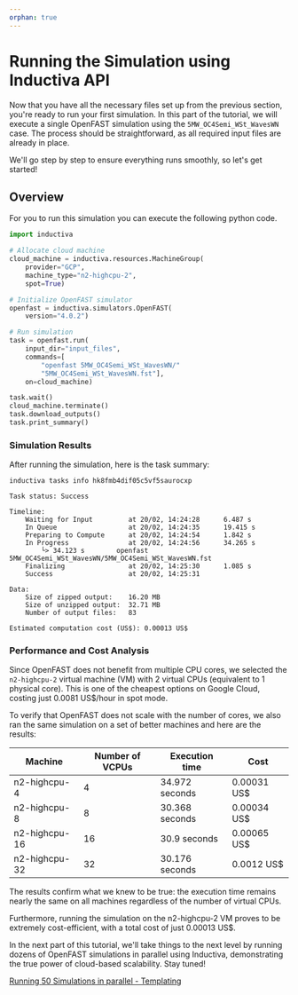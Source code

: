 ```yaml
---
orphan: true
---
```


# Running the Simulation using Inductiva API

Now that you have all the necessary files set up from the previous section,
you're ready to run your first simulation. In this part of the tutorial, we will
execute a single OpenFAST simulation using the `5MW_OC4Semi_WSt_WavesWN` case.
The process should be straightforward, as all required input files are already
in place.

We'll go step by step to ensure everything runs smoothly, so let's get started!


## Overview

For you to run this simulation you can execute the following python code.

```python
import inductiva

# Allocate cloud machine
cloud_machine = inductiva.resources.MachineGroup(
    provider="GCP",
    machine_type="n2-highcpu-2",
    spot=True)

# Initialize OpenFAST simulator
openfast = inductiva.simulators.OpenFAST(
    version="4.0.2")

# Run simulation
task = openfast.run(
    input_dir="input_files",
    commands=[
        "openfast 5MW_OC4Semi_WSt_WavesWN/"
        "5MW_OC4Semi_WSt_WavesWN.fst"],
    on=cloud_machine)

task.wait()
cloud_machine.terminate()
task.download_outputs()
task.print_summary()

```

### Simulation Results

After running the simulation, here is the task summary:

```
inductiva tasks info hk8fmb4dif05c5vf5saurocxp

Task status: Success

Timeline:
	Waiting for Input         at 20/02, 14:24:28      6.487 s
	In Queue                  at 20/02, 14:24:35      19.415 s
	Preparing to Compute      at 20/02, 14:24:54      1.842 s
	In Progress               at 20/02, 14:24:56      34.265 s
		└> 34.123 s        openfast 5MW_OC4Semi_WSt_WavesWN/5MW_OC4Semi_WSt_WavesWN.fst
	Finalizing                at 20/02, 14:25:30      1.085 s
	Success                   at 20/02, 14:25:31      

Data:
	Size of zipped output:    16.20 MB
	Size of unzipped output:  32.71 MB
	Number of output files:   83

Estimated computation cost (US$): 0.00013 US$
```

### Performance and Cost Analysis

Since OpenFAST does not benefit from multiple CPU cores, we selected the
`n2-highcpu-2` virtual machine (VM) with 2 virtual CPUs (equivalent to 1 physical
core). This is one of the cheapest options on Google Cloud, costing just
0.0081 US$/hour in spot mode.

To verify that OpenFAST does not scale with the number of cores, we also ran the
same simulation on a set of better machines and here are the results:

| Machine       | Number of VCPUs | Execution time | Cost |
|---------------|-----------------|----------------|------|
| n2-highcpu-4  | 4               |34.972 seconds  |0.00031 US$|
| n2-highcpu-8  | 8               |30.368 seconds  |0.00034 US$|
| n2-highcpu-16 | 16              |30.9 seconds    |0.00065 US$|
| n2-highcpu-32 | 32              |30.176 seconds  |0.0012 US$|

The results confirm what we knew to be true: the execution time remains nearly
the same on all machines regardless of the number of virtual CPUs.

Furthermore, running the simulation on the n2-highcpu-2 VM proves to be
extremely cost-efficient, with a total cost of just 0.00013 US$.

In the next part of this tutorial, we'll take things to the next level by
running dozens of OpenFAST simulations in parallel using Inductiva,
demonstrating the true power of cloud-based scalability. Stay tuned!

[Running 50 Simulations in parallel - Templating](OpenFASTAdvanced_Part4.md)